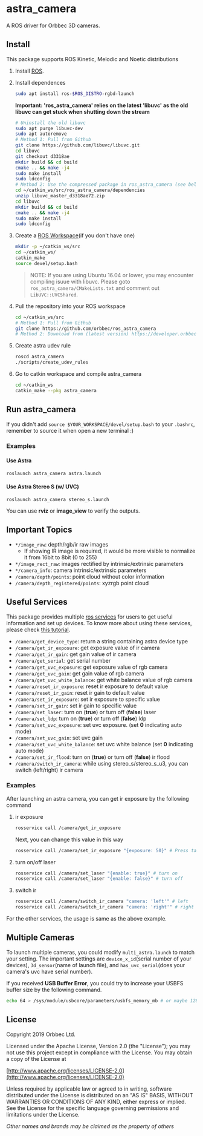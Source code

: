 # astra_camera

A ROS driver for Orbbec 3D cameras.

## Install

This package supports ROS Kinetic, Melodic and Noetic distributions

1. Install [ROS](http://wiki.ros.org/ROS/Installation).

2. Install dependences

   ```sh
   sudo apt install ros-$ROS_DISTRO-rgbd-launch
   ```

   **Important: 'ros_astra_camera' relies on the latest 'libuvc' as the old libuvc can get stuck when shutting down the stream**

   ```bash
   # Uninstall the old libuvc
   sudo apt purge libuvc-dev
   sudo apt autoremove
   # Method 1: Pull from Github
   git clone https://github.com/libuvc/libuvc.git
   cd libuvc
   git checkout d3318ae
   mkdir build && cd build
   cmake .. && make -j4
   sudo make install 
   sudo ldconfig
   # Method 2: Use the compressed package in ros_astra_camera (see below) to install
   cd ~/catkin_ws/src/ros_astra_camera/dependencies
   unzip libuvc_master_d3318ae72.zip
   cd libuvc
   mkdir build && cd build
   cmake .. && make -j4
   sudo make install 
   sudo ldconfig
   
   ```

3. Create a [ROS Workspace](http://wiki.ros.org/ROS/Tutorials/InstallingandConfiguringROSEnvironment)(if you don't have one)

   ```sh
   mkdir -p ~/catkin_ws/src
   cd ~/catkin_ws/
   catkin_make
   source devel/setup.bash
   ```

   > NOTE: If you are using Ubuntu 16.04 or lower, you may encounter compiling isuue with libuvc. Please goto `ros_astra_camera/CMakeLists.txt` and comment out  `  LibUVC::UVCShared`.

4. Pull the repository into your ROS workspace

   ```sh
   cd ~/catkin_ws/src
   # Method 1: Pull from Github
   git clone https://github.com/orbbec/ros_astra_camera
   # Method 2: Download from (latest version) https://developer.orbbec.com.cn/download.html  -> SDK -> OpenNI2 SDK
   ```

5. Create astra udev rule

   ```sh
   roscd astra_camera
   ./scripts/create_udev_rules
   ```

6. Go to catkin workspace and compile astra_camera

   ```sh
   cd ~/catkin_ws
   catkin_make --pkg astra_camera
   ```

## Run astra_camera

If you didn't add `source $YOUR_WORKSPACE/devel/setup.bash` to your `.bashrc`, remember to source it when open a new terminal :)

### Examples

#### Use Astra

```
roslaunch astra_camera astra.launch
```

#### Use Astra Stereo S (w/ UVC)

```
roslaunch astra_camera stereo_s.launch
```

You can use **rviz** or **image_view** to verify the outputs.

## Important Topics

* `*/image_raw`: depth/rgb/ir raw images
  * If showing IR image is required, it would be more visible to normalize it from 16bit to 8bit (0 to 255)
* `*/image_rect_raw`: images rectified by intrinsic/extrinsic parameters
* `*/camera_info`: camera intrinsic/extrinsic parameters
* `/camera/depth/points`: point cloud without color information
* `/camera/depth_registered/points`: xyzrgb point cloud

## Useful Services

This package provides multiple [ros services](http://wiki.ros.org/Services) for users to get useful information and set up devices. To know more about using these services, please check [this tutorial](http://wiki.ros.org/rosservice).

* `/camera/get_device_type`: return a string containing astra device type
* `/camera/get_ir_exposure`: get exposure value of ir camera
* `/camera/get_ir_gain`: get gain value of ir camera
* `/camera/get_serial`: get serial number
* `/camera/get_uvc_exposure`: get exposure value of rgb camera
* `/camera/get_uvc_gain`: get gain value of rgb camera
* `/camera/get_uvc_white_balance`: get white balance value of rgb camera
* `/camera/reset_ir_exposure`: reset ir exposure to default value
* `/camera/reset_ir_gain`: reset ir gain to default value
* `/camera/set_ir_exposure`: set ir exposure to specific value
* `/camera/set_ir_gain`: set ir gain to specific value
* `/camera/set_laser`: turn on (**true**) or turn off (**false**) laser
* `/camera/set_ldp`: turn on (**true**) or turn off (**false**) ldp
* `/camera/set_uvc_exposure`: set uvc exposure. (set **0** indicating auto mode)
* `/camera/set_uvc_gain`: set uvc gain
* `/camera/set_uvc_white_balance`: set uvc white balance (set **0** indicating auto mode)
* `/camera/set_ir_flood`: turn on (**true**) or turn off (**false**) ir flood
* `/camera/switch_ir_camera`: while using stereo_s/stereo_s_u3, you can switch (left/right) ir camera

### Examples

After launching an astra camera, you can get ir exposure by the following command

1. ir exposure

   ```sh
   rosservice call /camera/get_ir_exposure
   ```

   Next, you can change this value in this way

   ```sh
   rosservice call /camera/set_ir_exposure "{exposure: 50}" # Press tab to autocomplete
   ```

2. turn on/off laser

   ```sh
   rosservice call /camera/set_laser "{enable: true}" # turn on
   rosservice call /camera/set_laser "{enable: false}" # turn off
   ```

3. switch ir

   ```sh
   rosservice call /camera/switch_ir_camera "camera: 'left'" # left
   rosservice call /camera/switch_ir_camera "camera: 'right'" # right
   ```

For the other services, the usage is same as the above example.

## Multiple Cameras

To launch multiple cameras, you could modify `multi_astra.launch` to match your setting. The important settings are `device_x_id`(serial number of your devices), `3d_sensor`(name of launch file), and `has_uvc_serial`(does your camera's uvc have serial number).

If you received **USB Buffer Error**, you could try to increase your USBFS buffer size by the following command.

```sh
echo 64 > /sys/module/usbcore/parameters/usbfs_memory_mb # or maybe 128
```

## License

Copyright 2019 Orbbec Ltd.

Licensed under the Apache License, Version 2.0 (the "License"); you may not use this project except in compliance with the License. You may obtain a copy of the License at

[http://www.apache.org/licenses/LICENSE-2.0](http://www.apache.org/licenses/LICENSE-2.0)

Unless required by applicable law or agreed to in writing, software distributed under the License is distributed on an "AS IS" BASIS, WITHOUT WARRANTIES OR CONDITIONS OF ANY KIND, either express or implied. See the License for the specific language governing permissions and limitations under the License.

*Other names and brands may be claimed as the property of others*
